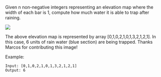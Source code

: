 <!--
 * @Author: shaqsnake
 * @Email: shaqsnake@gmail.com
 * @Date: 2019-08-23 16:23:05
 * @LastEditTime: 2019-08-23 16:23:36
 * @Description: 42. Trapping Rain Water
 -->

Given n non-negative integers representing an elevation map where the width of each bar is 1, compute how much water it is able to trap after raining.

![](https://assets.leetcode.com/uploads/2018/10/22/rainwatertrap.png)

The above elevation map is represented by array [0,1,0,2,1,0,1,3,2,1,2,1]. In this case, 6 units of rain water (blue section) are being trapped. Thanks Marcos for contributing this image!

Example:
```
Input: [0,1,0,2,1,0,1,3,2,1,2,1]
Output: 6
```
